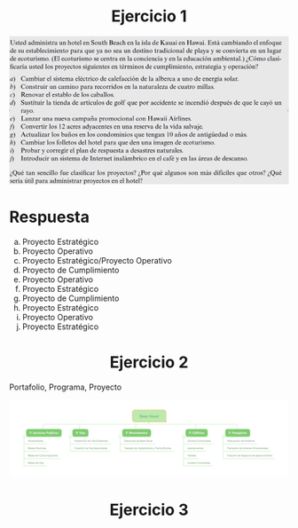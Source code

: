 <p>
    <h1 align="center">Ejercicio 1</h1>
</p>

![Ejercicio 1](01.png)

# Respuesta

<ol type="a">
  <li>Proyecto Estratégico</li>
  <li>Proyecto Operativo</li>
  <li>Proyecto Estratégico/Proyecto Operativo</li>
  <li>Proyecto de Cumplimiento</li>
  <li>Proyecto Operativo</li>
  <li>Proyecto Estratégico</li>
  <li>Proyecto de Cumplimiento</li>
  <li>Proyecto Estratégico</li>
  <li>Proyecto Operativo</li>
  <li>Proyecto Estratégico</li>
</ol>

<p>
    <h1 align="center"> Ejercicio 2 </h1>
</p>

Portafolio, Programa, Proyecto

![Base Naval](02.png)

<p>
    <h1 align="center"> Ejercicio 3</h1>
</p>

